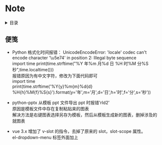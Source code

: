 # Note

<!-- markdown="1" is required for GitHub Pages to render the TOC properly. -->
<details markdown="1">
  <summary>目录</summary>

- [便笺](#便笺)
- [链接](#链接)
</details>

## 便笺

- Python 格式化时间报错：
  UnicodeEncodeError: 'locale' codec can't encode character '\u5e74' in position 2: Illegal byte sequence  
  import time
  print(time.strftime("%Y 年%m 月%d 日 %H 时%M 分%S 秒",time.localtime()))  
  报错原因为有中文字符，修改为下面代码即可  
  import time  
  print(time.strftime('%Y{y}%m{m}%d{d} %H{h}%M{f}%S{s}').format(y='年',m='月',d='日',h='时',f='分',s='秒'))

- python-pptx 从模板 ppt 文件导出 ppt 时报错'rId2'  
  原因是模板文件中存在复制粘贴来的图表  
  解决方法是右键图表选择另存为模板，然后从模板生成新的图表，删掉涉及的就图表

- vue 3.x 增加了 v-slot 的指令，去掉了原来的 slot，slot-scope 属性。  
  el-dropdown-menu 标签外面加上<template v-slot:dropdown> </el-dropdown-menu>

- python引用
    初始化
    date_list = timeUtil.getEveryDay(start_date_str, end_date_str)
    date_value = {date: None for date in date_list}
    ident_value_dict = {ident: date_value.copy() for ident in ident_list}

- js获取高度
1. $("#div_id").height(); // 获得的是该div本身的高度, (不包含padding,margin,border)
2. $("#div_id").outerHeight(); // 包含该div本身的高度, padding上下的高度, 以及border上下的高度(不包含margin的高度)
3. $("#div_id").outerHeight(true); // 包含该div本身的高度, 以及padding,border,margin上下的总高度

$("#divId").height(); //不包括内边距、边框或外边距
$("#divId").innerHeight();//包括内边距
$("#divId").outerHeight();//包括内边距和边框


## 链接

https://blog.csdn.net/qq_43561840/article/details/105137417

https://blog.csdn.net/weixin_44111864/article/details/106079486?utm_medium=distribute.pc_relevant.none-task-blog-BlogCommendFromMachineLearnPai2-1.channel_param&depth_1-utm_source=distribute.pc_relevant.none-task-blog-BlogCommendFromMachineLearnPai2-1.channel_param

https://blog.csdn.net/xiazeqiang2018/article/details/81190275

https://blog.csdn.net/JavaGreenhand520/article/details/107376395/

https://www.cnblogs.com/rogerwu/p/9274193.html

https://blog.csdn.net/weixin_43788115/article/details/103494316?utm_medium=distribute.pc_aggpage_search_result.none-task-blog-2~all~sobaiduend~default-2-103494316.nonecase&utm_term=elementui%E4%B8%8A%E4%BC%A0%E5%9B%BE%E7%89%87%20%E5%BF%85%E5%A1%AB

https://blog.csdn.net/liona_koukou/article/details/82998069?utm_medium=distribute.pc_aggpage_search_result.none-task-blog-2~all~first_rank_v2~rank_v25-1-82998069.nonecase&utm_term=elementui%E4%B8%8A%E4%BC%A0%E5%9B%BE%E7%89%87%20%E5%BF%85%E5%A1%AB

https://www.jianshu.com/p/4b6040f326f5

https://blog.csdn.net/weixin_41166682/article/details/106722754

https://www.runoob.com/js/js-obj-array.html

https://www.runoob.com/jsref/jsref-indexof-array.html

https://www.runoob.com/jsref/jsref-string-includes.html

https://www.runoob.com/jsref/jsref-includes.html

https://blog.csdn.net/weixin_43254676/article/details/89636887

https://segmentfault.com/q/1010000014179934

https://blog.csdn.net/weixin_46743083/article/details/107788275
、
、
https://blog.csdn.net/weixin_43743804/article/details/106691954?utm_medium=distribute.pc_relevant_t0.none-task-blog-BlogCommendFromMachineLearnPai2-1.channel_param&depth_1-utm_source=distribute.pc_relevant_t0.none-task-blog-BlogCommendFromMachineLearnPai2-1.channel_param

https://blog.csdn.net/wy6250000/article/details/83755114

https://blog.csdn.net/qq_36451496/article/details/90633072

https://blog.csdn.net/qq_24642909/article/details/103612058

https://www.runoob.com/jsref/met-win-settimeout.html

https://blog.csdn.net/weixin_42042250/article/details/89147348

https://developer.mozilla.org/zh-CN/docs/Web/JavaScript/Reference/Global_Objects/Array/isArray
https://jingyan.baidu.com/article/3aed632ed6a9d77010809193.html

https://blog.csdn.net/sinat_27088253/article/details/51459443?utm_medium=distribute.pc_relevant.none-task-blog-BlogCommendFromMachineLearnPai2-2.edu_weight&depth_1-utm_source=distribute.pc_relevant.none-task-blog-BlogCommendFromMachineLearnPai2-2.edu_weight

https://zhuanlan.zhihu.com/p/71744331
https://blog.csdn.net/weixin_34202952/article/details/91445844?utm_medium=distribute.pc_relevant.none-task-blog-BlogCommendFromMachineLearnPai2-4.edu_weight
https://www.cnblogs.com/lhl66/p/9195901.html

https://www.runoob.com/jsref/prop-win-localstorage.html

https://www.jianshu.com/p/9cefe3d27449

https://blog.csdn.net/AiHuanhuan110/article/details/89160241?utm_medium=distribute.pc_relevant_t0.none-task-blog-BlogCommendFromMachineLearnPai2-1.edu_weight&depth_1-utm_source=distribute.pc_relevant_t0.none-task-blog-BlogCommendFromMachineLearnPai2-1.edu_weight
https://blog.csdn.net/qq_44469200/article/details/103679882?utm_medium=distribute.pc_relevant.none-task-blog-BlogCommendFromMachineLearnPai2-2.edu_weight&depth_1-utm_source=distribute.pc_relevant.none-task-blog-BlogCommendFromMachineLearnPai2-2.edu_weight
https://blog.csdn.net/weixin_40402192/article/details/80052887?utm_medium=distribute.pc_relevant.none-task-blog-BlogCommendFromMachineLearnPai2-4.edu_weight&depth_1-utm_source=distribute.pc_relevant.none-task-blog-BlogCommendFromMachineLearnPai2-4.edu_weight
https://blog.csdn.net/ll594317566/article/details/90666836

https://blog.csdn.net/XuM222222/article/details/98961165

JS 方法
https://www.runoob.com/jsref/jsref-splice.html
https://www.runoob.com/jsref/jsref-substring.html
https://www.runoob.com/jsref/jsref-includes.html

vue 计算属性和侦听属性
https://www.cnblogs.com/guozongzhang/p/10687989.html
https://www.cnblogs.com/malakaochi/p/9047458.html

前端 vue 中文件下载的几种方式
https://blog.csdn.net/mobile18611667978/article/details/88988884
https://blog.csdn.net/ju__ju/article/details/102463327?utm_medium=distribute.pc_relevant.none-task-blog-BlogCommendFromMachineLearnPai2-2.channel_param&depth_1-utm_source=distribute.pc_relevant.none-task-blog-BlogCommendFromMachineLearnPai2-2.channel_param
https://blog.csdn.net/qq_36940740/article/details/105792983?utm_medium=distribute.pc_relevant.none-task-blog-BlogCommendFromMachineLearnPai2-2.channel_param&depth_1-utm_source=distribute.pc_relevant.none-task-blog-BlogCommendFromMachineLearnPai2-2.channel_param
https://blog.csdn.net/qq_19313497/article/details/104234723?utm_medium=distribute.pc_relevant.none-task-blog-BlogCommendFromMachineLearnPai2-2.channel_param
https://segmentfault.com/q/1010000014569305
https://www.jianshu.com/p/6705e2eabaa1

js 数组、对象深拷贝
https://blog.csdn.net/weixin_42600599/article/details/108704342
https://blog.csdn.net/FungLeo/article/details/54931379?utm_medium=distribute.pc_relevant_t0.none-task-blog-OPENSEARCH-1.channel_param&depth_1-utm_source=distribute.pc_relevant_t0.none-task-blog-OPENSEARCH-1.channel_param

PDF 预览
https://ld246.com/article/1571550833725
https://www.jianshu.com/p/2f39de746900

hash 和 history 区别
https://blog.csdn.net/sayoko06/article/details/85321802

css 居中
https://www.cnblogs.com/clj2017/p/9293363.html
https://www.cnblogs.com/lxlw/p/11771001.html

滚动的玻璃球
https://wow.techbrood.com/fiddle/25757

python IRR
https://blog.csdn.net/huiguixian/article/details/90714331

圆环
https://www.cnblogs.com/xinsir/p/12074608.html

var htmlImage = '<img src="{% static '/assets/img/main/station_default.png' %}" alt=""/>'

实现 ECharts 双 Y 轴左右刻度线一致
https://blog.csdn.net/qq_40845885/article/details/82108525

https://www.jq22.com/webqd2565

同一个 dom 元素绑定的两个 class 优先级问题
https://blog.csdn.net/xinzaitt/article/details/84929040?utm_medium=distribute.pc_aggpage_search_result.none-task-blog-2~all~top_click~default-1-84929040.nonecase&utm_term=%E4%B8%A4%E4%B8%AAclass%E4%BC%98%E5%85%88%E7%BA%A7&spm=1000.2123.3001.4430

https://blog.csdn.net/qq_19306197/article/details/62885212

https://blog.csdn.net/eca33/article/details/90265563?utm_medium=distribute.pc_relevant.none-task-blog-BlogCommendFromMachineLearnPai2-1.compare&depth_1-utm_source=distribute.pc_relevant.none-task-blog-BlogCommendFromMachineLearnPai2-1.compare

p 标签首行缩进
https://blog.csdn.net/weixin_42223833/article/details/87987931

css 图片填充的几种方式
https://www.cnblogs.com/zly430/p/11375247.html

CSS3 自定义滚动条样式
https://www.cnblogs.com/ranyonsue/p/9487599.html

https://www.jianshu.com/p/c2addb233acd

https://jingyan.baidu.com/article/c275f6ba30b752e33d7567c7.html

https://www.cnblogs.com/nelsonlei/p/10154978.html

https://caniuse.com/
https://blog.csdn.net/weixin_42042250/article/details/89147348
